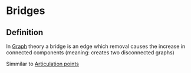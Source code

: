# Bridges
## Definition
In [Graph](Graph.md) theory a bridge is an edge which removal causes the increase in connected components (meaning: creates two disconnected graphs)

Simmilar to [Articulation points](Articulation%20points.md)